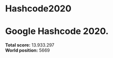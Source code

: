 # Hashcode2020

<h1>Google Hashcode 2020.</h1>
<b>Total score:</b> 13.933.297</br>
<b>World position:</b> 5669
